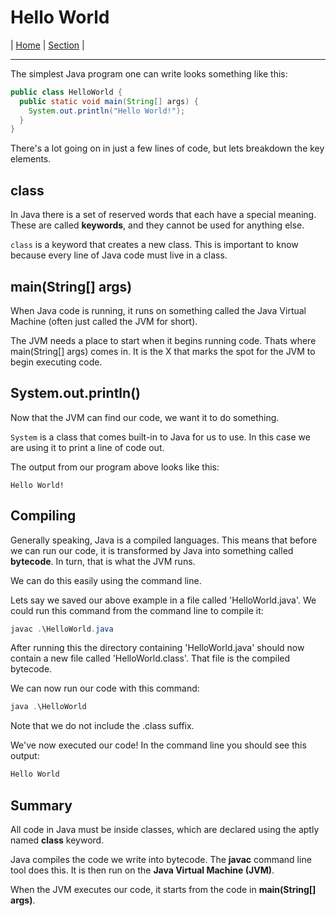 
# Hello World

| [Home](../../index.md) | [Section](./index.md) |

___
The simplest Java program one can write looks something like this:

```java
public class HelloWorld {
  public static void main(String[] args) {
    System.out.println("Hello World!");
  }
}
```

There's a lot going on in just a few lines of code, but lets breakdown the key elements.

## class

In Java there is a set of reserved words that each have a special meaning. These are called **keywords**, and they cannot be used for anything else.

```class``` is a keyword that creates a new class. This is important to know because every line of Java code must live in a class.

## main(String[] args)

When Java code is running, it runs on something called the Java Virtual Machine (often just called the JVM for short).

The JVM needs a place to start when it begins running code. Thats where main(String[] args) comes in. It is the X that marks the spot for the JVM to begin executing code.

## System.out.println()

Now that the JVM can find our code, we want it to do something.

```System``` is a class that comes built-in to Java for us to use. In this case we are using it to print a line of code out.

The output from our program above looks like this:

```shell
Hello World!
```

## Compiling

Generally speaking, Java is a compiled languages. This means that before we can run our code, it is transformed by Java into something called **bytecode**. In turn, that is what the JVM runs.

We can do this easily using the command line.

Lets say we saved our above example in a file called 'HelloWorld.java'. We could run this command from the command line to compile it:

```powershell
javac .\HelloWorld.java
```

After running this the directory containing 'HelloWorld.java' should now contain a new file called 'HelloWorld.class'. That file is the compiled bytecode.

We can now run our code with this command:

```powershell
java .\HelloWorld
```

Note that we do not include the .class suffix.

We've now executed our code! In the command line you should see this output:

```powershell
Hello World
```

## Summary

All code in Java must be inside classes, which are declared using the aptly named **class** keyword.

Java compiles the code we write into bytecode. The **javac** command line tool does this. It is then run on the **Java Virtual Machine (JVM)**.

When the JVM executes our code, it starts from the code in **main(String[] args)**.
